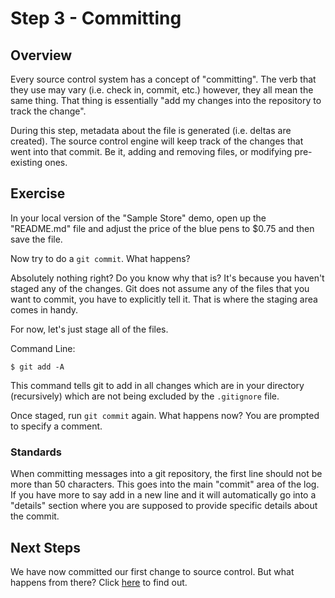 Step 3 - Committing
=======

## Overview

Every source control system has a concept of "committing".  The verb that they use may vary (i.e. check in, commit, etc.) however, they all mean the same thing.  That thing is essentially "add my changes into the repository to track the change".

During this step, metadata about the file is generated (i.e. deltas are created).  The source control engine will keep track of the changes that went into that commit.  Be it, adding and removing files, or modifying pre-existing ones.

## Exercise

In your local version of the "Sample Store" demo, open up the "README.md" file and adjust the price of the blue pens to $0.75 and then save the file.

Now try to do a `git commit`.  What happens?

Absolutely nothing right?  Do you know why that is?  It's because you haven't staged any of the changes.  Git does not assume any of the files that you want to commit, you have to explicitly tell it.  That is where the staging area comes in handy.

For now, let's just stage all of the files.

Command Line:

```
$ git add -A
```

This command tells git to add in all changes which are in your directory (recursively) which are not being excluded by the `.gitignore` file.

Once staged, run `git commit` again.  What happens now?  You are prompted to specify a comment.

### Standards

When committing messages into a git repository, the first line should not be more than 50 characters.  This goes into the main "commit" area of the log.  If you have more to say add in a new line and it will automatically go into a "details" section where you are supposed to provide specific details about the commit.

## Next Steps

We have now committed our first change to source control.  But what happens from there?  Click [here](step-4-pushing.md) to find out.